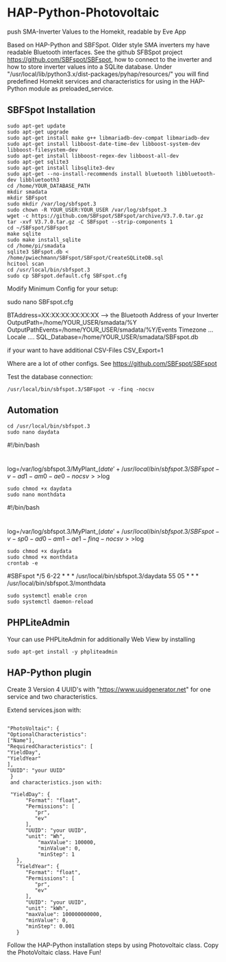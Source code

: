 # HAP-Python-Photovoltaic
push SMA-Inverter Values to the Homekit, readable by Eve App

Based on HAP-Python and SBFSpot.
Older style SMA inverters my have readable Bluetooth interfaces. See the github SFBSpot project <https://github.com/SBFspot/SBFspot>, how to connect to the inverter and how to store inverter values into a SQLite database.
Under "/usr/local/lib/python3.x/dist-packages/pyhap/resources/" you will find predefined Homekit services and characteristics for using in the HAP-Python module as preloaded_service.

## SBFSpot Installation

```#!bash
sudo apt-get update
sudo apt-get upgrade
sudo apt-get install make g++ libmariadb-dev-compat libmariadb-dev
sudo apt-get install libboost-date-time-dev libboost-system-dev libboost-filesystem-dev
sudo apt-get install libboost-regex-dev libboost-all-dev
sudo apt-get sqlite3
sudo apt-get install libsqlite3-dev
sudo apt-get --no-install-recommends install bluetooth libbluetooth-dev libbluetooth3
cd /home/YOUR_DATABASE_PATH
mkdir smadata
mkdir SBFspot
sudo mkdir /var/log/sbfspot.3
sudo chown -R YOUR_USER:YOUR_USER /var/log/sbfspot.3
wget -c https://github.com/SBFspot/SBFspot/archive/V3.7.0.tar.gz
tar -xvf V3.7.0.tar.gz -C SBFspot --strip-components 1
cd ~/SBFspot/SBFspot
make sqlite
sudo make install_sqlite
cd /home/pi/smadata
sqlite3 SBFspot.db < /home/pwiechmann/SBFspot/SBFspot/CreateSQLiteDB.sql
hcitool scan 
cd /usr/local/bin/sbfspot.3
sudo cp SBFspot.default.cfg SBFspot.cfg
```

Modify Minimum Config for your setup:

sudo nano SBFspot.cfg

BTAddress=XX:XX:XX:XX:XX:XX --> the Bluetooth Address of your Inverter
OutputPath=/home/YOUR_USER/smadata/%Y
OutputPathEvents=/home/YOUR_USER/smadata/%Y/Events
Timezone ...
Locale ....
SQL_Database=/home/YOUR_USER/smadata/SBFspot.db

if your want to have additional CSV-Files 
CSV_Export=1

Where are a lot of other configs. See <https://github.com/SBFspot/SBFspot>

Test the database connection: 
```#!bash
/usr/local/bin/sbfspot.3/SBFspot -v -finq -nocsv
```

## Automation 

```#!bash
cd /usr/local/bin/sbfspot.3
sudo nano daydata
```

#!/bin/bash
#
log=/var/log/sbfspot.3/MyPlant_$(date '+%Y%m%d').log
/usr/local/bin/sbfspot.3/SBFspot -v -ad1 -am0 -ae0  -nocsv >>$log

```#!bash
sudo chmod +x daydata
sudo nano monthdata
```

#!/bin/bash
#
log=/var/log/sbfspot.3/MyPlant_$(date '+%Y%m').log
/usr/local/bin/sbfspot.3/SBFspot -v -sp0 -ad0 -am1 -ae1 -finq  -nocsv >>$log

```#!bash
sudo chmod +x daydata
sudo chmod +x monthdata
crontab -e
```

#SBFspot
*/5 6-22 * * * /usr/local/bin/sbfspot.3/daydata
55 05 * * * /usr/local/bin/sbfspot.3/monthdata

```#!bash
sudo systemctl enable cron
sudo systemctl daemon-reload
````

## PHPLiteAdmin

Your can use PHPLiteAdmin for additionally Web View by installing 
```#!bash
sudo apt-get install -y phpliteadmin
```

## HAP-Python plugin

Create 3 Version 4 UUID's with "https://www.uuidgenerator.net" for one service and two characteristics. 

Extend services.json with:

```#!/usr/bin/env python3

"PhotoVoltaic": {
"OptionalCharacteristics":
["Name"],
"RequiredCharacteristics": [
"YieldDay",
"YieldYear"
],
"UUID": "your UUID"
 }
 and characteristics.json with:
 
 "YieldDay": {
      "Format": "float",
      "Permissions": [
         "pr",
         "ev"
      ],
      "UUID": "your UUID",
      "unit": "Wh",
          "maxValue": 100000,
          "minValue": 0,
          "minStep": 1
   },
   "YieldYear": {
      "Format": "float",
      "Permissions": [
         "pr",
         "ev"
      ],
      "UUID": "your UUID",
      "unit": "kWh",
      "maxValue": 100000000000,
      "minValue": 0,
      "minStep": 0.001
   }
```
 
 Follow the HAP-Python installation steps by using Photovoltaic class. Copy the PhotoVoltaic class.
 Have Fun!
 